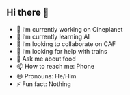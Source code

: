 ## Hi there 👋

- 🔭 I’m currently working on Cineplanet
- 🌱 I’m currently learning AI
- 👯 I’m looking to collaborate on CAF
- 🤔 I’m looking for help with trains
- 💬 Ask me about food
- 📫 How to reach me: Phone
- 😄 Pronouns: He/Him
- ⚡ Fun fact: Nothing